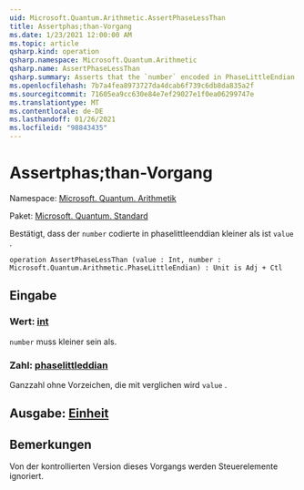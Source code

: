 ```yaml
---
uid: Microsoft.Quantum.Arithmetic.AssertPhaseLessThan
title: Assertphas;than-Vorgang
ms.date: 1/23/2021 12:00:00 AM
ms.topic: article
qsharp.kind: operation
qsharp.namespace: Microsoft.Quantum.Arithmetic
qsharp.name: AssertPhaseLessThan
qsharp.summary: Asserts that the `number` encoded in PhaseLittleEndian is less than `value`.
ms.openlocfilehash: 7b7a4fea8973727da4dcab6f739c6db8da835a2f
ms.sourcegitcommit: 71605ea9cc630e84e7ef29027e1f0ea06299747e
ms.translationtype: MT
ms.contentlocale: de-DE
ms.lasthandoff: 01/26/2021
ms.locfileid: "98843435"
---
```

# <a name="assertphaselessthan-operation"></a>Assertphas;than-Vorgang

Namespace: [Microsoft. Quantum. Arithmetik](xref:Microsoft.Quantum.Arithmetic)

Paket: [Microsoft. Quantum. Standard](https://nuget.org/packages/Microsoft.Quantum.Standard)


Bestätigt, dass der `number` codierte in phaselittleenddian kleiner als ist `value` .

```qsharp
operation AssertPhaseLessThan (value : Int, number : Microsoft.Quantum.Arithmetic.PhaseLittleEndian) : Unit is Adj + Ctl
```


## <a name="input"></a>Eingabe

### <a name="value--int"></a>Wert: [int](xref:microsoft.quantum.lang-ref.int)

`number` muss kleiner sein als.


### <a name="number--phaselittleendian"></a>Zahl: [phaselittleddian](xref:Microsoft.Quantum.Arithmetic.PhaseLittleEndian)

Ganzzahl ohne Vorzeichen, die mit verglichen wird `value` .



## <a name="output--unit"></a>Ausgabe: [Einheit](xref:microsoft.quantum.lang-ref.unit)



## <a name="remarks"></a>Bemerkungen

Von der kontrollierten Version dieses Vorgangs werden Steuerelemente ignoriert.